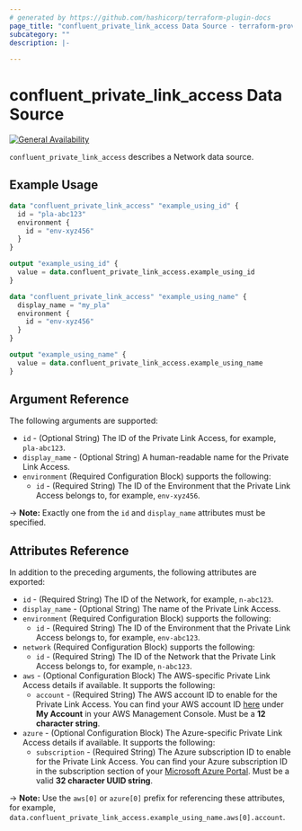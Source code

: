 ```yaml
---
# generated by https://github.com/hashicorp/terraform-plugin-docs
page_title: "confluent_private_link_access Data Source - terraform-provider-confluent"
subcategory: ""
description: |-
  
---
```


# confluent_private_link_access Data Source

[![General Availability](https://img.shields.io/badge/Lifecycle%20Stage-General%20Availability-%2345c6e8)](https://docs.confluent.io/cloud/current/api.html#section/Versioning/API-Lifecycle-Policy)

`confluent_private_link_access` describes a Network data source.

## Example Usage

```terraform
data "confluent_private_link_access" "example_using_id" {
  id = "pla-abc123"
  environment {
    id = "env-xyz456"
  }
}

output "example_using_id" {
  value = data.confluent_private_link_access.example_using_id
}

data "confluent_private_link_access" "example_using_name" {
  display_name = "my_pla"
  environment {
    id = "env-xyz456"
  }
}

output "example_using_name" {
  value = data.confluent_private_link_access.example_using_name
}
```

<!-- schema generated by tfplugindocs -->
## Argument Reference

The following arguments are supported:

- `id` - (Optional String) The ID of the Private Link Access, for example, `pla-abc123`.
- `display_name` - (Optional String) A human-readable name for the Private Link Access.
- `environment` (Required Configuration Block) supports the following:
  - `id` - (Required String) The ID of the Environment that the Private Link Access belongs to, for example, `env-xyz456`.

-> **Note:** Exactly one from the `id` and `display_name` attributes must be specified.

## Attributes Reference

In addition to the preceding arguments, the following attributes are exported:

- `id` - (Required String) The ID of the Network, for example, `n-abc123`.
- `display_name` - (Optional String) The name of the Private Link Access.
- `environment` (Required Configuration Block) supports the following:
  - `id` - (Required String) The ID of the Environment that the Private Link Access belongs to, for example, `env-abc123`.
- `network` (Required Configuration Block) supports the following:
  - `id` - (Required String) The ID of the Network that the Private Link Access belongs to, for example, `n-abc123`.
- `aws` - (Optional Configuration Block) The AWS-specific Private Link Access details if available. It supports the following:
  - `account` - (Required String) The AWS account ID to enable for the Private Link Access. You can find your AWS account ID [here](https://console.aws.amazon.com/billing/home?#/account) under **My Account** in your AWS Management Console. Must be a **12 character string**.
- `azure` - (Optional Configuration Block) The Azure-specific Private Link Access details if available. It supports the following:
  - `subscription` - (Required String) The Azure subscription ID to enable for the Private Link Access. You can find your Azure subscription ID in the subscription section of your [Microsoft Azure Portal](https://portal.azure.com/#blade/Microsoft_Azure_Billing/SubscriptionsBlade). Must be a valid **32 character UUID string**.

-> **Note:** Use the `aws[0]` or `azure[0]` prefix for referencing these attributes, for example, `data.confluent_private_link_access.example_using_name.aws[0].account`.
